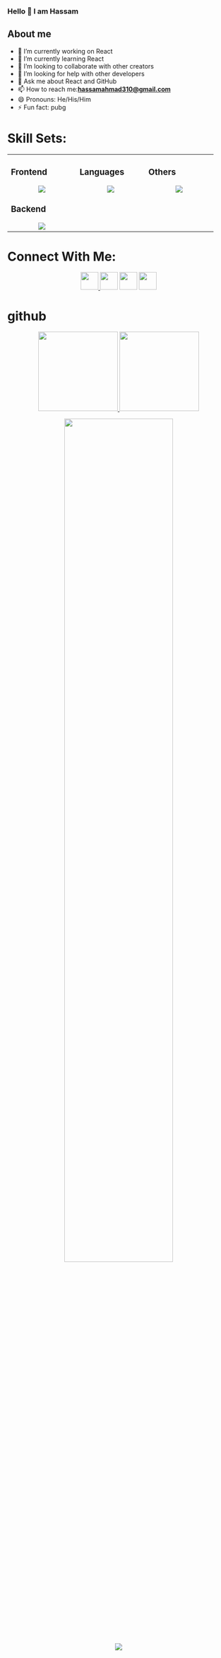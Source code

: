 ### Hello 👋 I am Hassam

## About me

- 🔭 I’m currently working on React
- 🌱 I’m currently learning React
- 👯 I’m looking to collaborate with other creators 
- 🤔 I’m looking for help with other developers
- 💬 Ask me about React and GitHub
- 📫 How to reach me:**hassamahmad310@gmail.com**
- 😄 Pronouns: He/His/Him
- ⚡ Fun fact: pubg

# Skill Sets:


<table><tr><td valign="top" width="25%">

### Frontend  
<a href="https://github.com/arhamansari11">
<div align="center">  
       <img src="https://skillicons.dev/icons?i=html,css,bootstrap,tailwind,js,react&perline=4" /> 
</div>
</a>

### Backend  
<a href="https://github.com/arhamansari11">
<div align="center">   
      <img src="https://skillicons.dev/icons?i=php,mysql,firebase,nodejs,express,mongodb&perline=4" /> 
</div>
</a>
</td><td valign="top" width="25%">
    
### Languages
<a href="https://github.com/arhamansari11">
<div align="center">
       <img src="https://skillicons.dev/icons?i=js,php,cpp,java,&perline=4" /> 
</div>
</a>

</td><td valign="top" width="25%">
  
### Others
<a href="https://github.com/arhamansari11">
<div align="center">
       <img src="https://skillicons.dev/icons?i=git,github,npm,figma,vscode,postman,stackoverflow,vscodeqt&perline=4" /> 
</div>
</a>
</td>
</tr></table>

<!--<table align="center">
  <tr>
    <td>
      <img src="https://www.vectorlogo.zone/logos/w3_html5/w3_html5-icon.svg" width="100px" hieght="100px"/>
    </td>
    <td>
      <img src="https://www.vectorlogo.zone/logos/w3_css/w3_css-icon.svg" width="100px" hieght="100px"/>
    </td>
     <td>
      <img src="https://www.vectorlogo.zone/logos/reactjs/reactjs-icon.svg" width="100px" hieght="100px"/>
    </td>
  </tr>
  <tr>
     <td>
      <img src="https://www.vectorlogo.zone/logos/nodejs/nodejs-ar21.svg" width="100px" hieght="100px"/>
    </td>
  <td>
      <img src="https://www.vectorlogo.zone/logos/java/java-icon.svg" width="100px" hieght="100px"/>
    </td>
    <td>
      <img src="https://www.vectorlogo.zone/logos/android/android-icon.svg" width="100px" hieght="100px"/>
    </td>
  </tr>
  <tr>
     <td>
      <img src="https://raw.githubusercontent.com/hassamdeveloper/hassamdeveloper/c22676e0d9457537d5e0a9f661fcf109917c4edf/javascript-js-seeklogo.svg" width="100px" hieght="100px"/>
    </td>
    <td>
      <img src="https://www.vectorlogo.zone/logos/getbootstrap/getbootstrap-ar21.svg" width="100px" hieght="100px" />
    </td>
      <td>
      <img src="https://www.vectorlogo.zone/logos/ionicframework/ionicframework-ar21.svg" width="100px" hieght="100px" />
    </td>
   
  </tr>

  <tr>
    <td>
      <img src="https://www.vectorlogo.zone/logos/mysql/mysql-ar21.svg"  width="100px" hieght="100px" />
    </td>
  </tr>
</table> -->

# Connect With Me:

<div align="center"> 
  <a target="_blank"  href="https://www.linkedin.com/in/hassam-ahmad-5a21992a2?utm_source=share&utm_campaign=share_via&utm_content=profile&utm_medium=ios_app" >
    <img src="https://www.vectorlogo.zone/logos/linkedin/linkedin-icon.svg" width="40px" hieght="40px" /> </a>
<a target="_blank" href="mailto:hassamahmad310@gmail.com"><img src="https://www.vectorlogo.zone/logos/gmail/gmail-icon.svg"  width="40px" hieght="40px" /></a>   
<a target="_blank" href="https://x.com/hassamj95099098?s=21"><img src="https://upload.vectorlogo.zone/logos/twitter/images/ea8e72ba-26a4-4bdf-bdd5-ca7d5e3b56d6.svg" width="40px" hieght="40px" /></a>
       <a href="https://leetcode.com/profile/account/" >  <img src="https://upload.vectorlogo.zone/logos/leetcode/images/1f27e737-4847-49da-80b2-eb08dbd3467f.svg"width="40px" hieght="40px" /></a>
 </div>

 # github
<p align="center">
    <a href="https://github.com/hassamdeveloper">
<img height="180em" src="https://github-readme-stats-git-masterrstaa-rickstaa.vercel.app/api?username=hassamdeveloper&show_icons=true&theme=algolia&include_all_commits=true&count_private=true&hide_border=true"/>
        <img height="180em" src="https://github-readme-stats-eight-theta.vercel.app/api/top-langs/?username=hassamdeveloper&langs_count=12&layout=compact&langs_count=8&theme=algolia&include_all_commits=true&count_private=true&hide_border=true" />
    </a>
</p>

 <p align="center">
   <a href="https://github.com/hassamdeveloper"> 
     <img width="70%" src="https://github-readme-streak-stats.herokuapp.com/?user=hassamdeveloper&theme=algolia&hide_border=true" /> 
   </a>  
 </p >
 <br>
 <p align="center">
    <a href="https://github.com/arhamansari11">
  <img src="https://readme-typing-svg.demolab.com/?lines=I%20am%20Programmer;I%20am%20a%20MERN%20Stack%20Developer;Love%20to%20code;Always%20learning%20new%20things&font=Fira%20Code&center=true&width=440&height=45&color=#fece00&vCenter=true&size=40&pause=300">
    </a>
</p>



